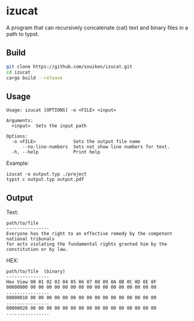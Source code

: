 # izucat
A program that can recursively concatenate (cat) text and binary files in a path to typst.

## Build
```bash
git clone https://github.com/souiken/izucat.git
cd izucat
cargo build --release
```

## Usage
```
Usage: izucat [OPTIONS] -o <FILE> <input>

Arguments:
  <input>  Sets the input path

Options:
  -o <FILE>              Sets the output file name
      --no-line-numbers  Sets not show line numbers for text.
  -h, --help             Print help

```

Example:
```
izucat -o output.typ ./project 
typst c output.typ output.pdf
```

## Output
Text:
```text
path/to/file
----------------
Everyone has the right to an effective remedy by the competent national tribunals
for acts violating the fundamental rights granted him by the constitution or by law. 
```

HEX:
```text
path/to/file  (binary)
----------------
Hex View 00 01 02 03 04 05 06 07 08 09 0A 0B 0C 0D 0E 0F
00000000 00 00 00 00 00 00 00 00 00 00 00 00 00 00 00 00 ................
00000010 00 00 00 00 00 00 00 00 00 00 00 00 00 00 00 00 ................
00000020 00 00 00 00 00 00 00 00 00 00 00 00 00 00 00 00 ................
```

